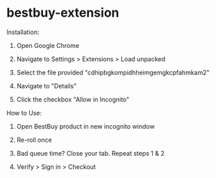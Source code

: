 # bestbuy-extension

Installation:

1) Open Google Chrome

2) Navigate to Settings > Extensions > Load unpacked

3) Select the file provided "cdhipbgkompidhheimgemgkcpfahmkam2"

4) Navigate to "Details"

5) Click the checkbox "Allow in Incognito"

How to Use:

1) Open BestBuy product in new incognito window

2) Re-roll once

3) Bad queue time? Close your tab. Repeat steps 1 & 2

4) Verify > Sign in > Checkout
